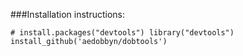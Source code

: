 
###Installation instructions:


`# install.packages("devtools")
library("devtools")
install_github('aedobbyn/dobtools')`
